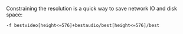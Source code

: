Constraining the resolution is a quick way to save network IO and disk space:

    -f bestvideo[height<=576]+bestaudio/best[height<=576]/best
